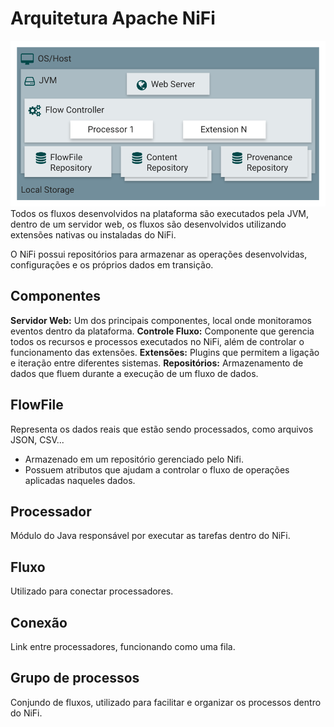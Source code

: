 # Arquitetura Apache NiFi

![Arquitetura NiFi](../Imgs/arquitetura1.png)
Todos os fluxos desenvolvidos na plataforma são executados pela JVM, dentro de um servidor web, os fluxos são desenvolvidos utilizando extensões nativas ou instaladas do NiFi.

O NiFi possui repositórios para armazenar as operações desenvolvidas, configurações e os próprios dados em transição.

## Componentes
**Servidor Web:**
Um dos principais componentes, local onde monitoramos eventos dentro da plataforma.
**Controle Fluxo:**
Componente que gerencia todos os recursos e processos executados no NiFi, além de controlar o funcionamento das extensões.
**Extensões:**
Plugins que permitem a ligação e iteração entre diferentes sistemas.
**Repositórios:**
Armazenamento de dados que fluem durante a execução de um fluxo de dados.
## FlowFile
Representa os dados reais que estão sendo processados, como arquivos JSON, CSV...
- Armazenado em um repositório gerenciado pelo Nifi.
- Possuem atributos que ajudam a controlar o fluxo de operações aplicadas naqueles dados.
## Processador
Módulo do Java responsável por executar as tarefas dentro do NiFi.
## Fluxo
Utilizado para conectar processadores.
## Conexão
Link entre processadores, funcionando como uma fila.
## Grupo de processos
Conjundo de fluxos, utilizado para facilitar e organizar os processos dentro do NiFi.
